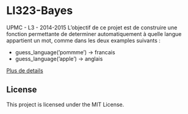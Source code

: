 # LI323-Bayes
UPMC - L3 - 2014-2015
L’objectif de ce projet est de construire une fonction permettante de
determiner automatiquement à quelle langue appartient un mot, comme
dans les deux examples suivants :
- guess_language(’pommme’) → francais
- guess_language(’apple’) → anglais

[Plus de details](projet_bayes.pdf)

## License

This project is licensed under the MIT License.
